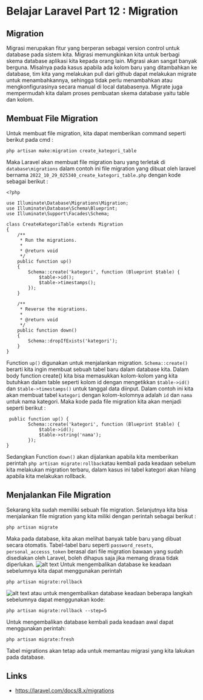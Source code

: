 # Belajar Laravel Part 12 : Migration

## Migration 
Migrasi merupakan fitur yang berperan sebagai version control untuk database pada sistem kita. Migrasi memungkinkan kita untuk berbagi skema database aplikasi kita kepada orang lain. Migrasi akan sangat banyak berguna. Misalnya pada kasus apabila ada kolom baru yang ditambahkan ke database, tim kita yang melakukan pull dari github dapat melakukan migrate untuk menambahkannya, sehingga tidak perlu menambahkan atau mengkonfigurasinya secara manual di local databasenya. Migrate juga mempermudah kita dalam proses pembuatan skema database yaitu table dan kolom.

## Membuat File Migration
Untuk membuat file migration, kita dapat memberikan command seperti berikut pada cmd :
```
php artisan make:migration create_kategori_table
```
Maka Laravel akan membuat file migration baru yang terletak di `database\migrations` dalam contoh ini file migration yang dibuat oleh laravel bernama `2022_10_29_025340_create_kategori_table.php` dengan kode sebagai berikut :
```
<?php

use Illuminate\Database\Migrations\Migration;
use Illuminate\Database\Schema\Blueprint;
use Illuminate\Support\Facades\Schema;

class CreateKategoriTable extends Migration
{
    /**
     * Run the migrations.
     *
     * @return void
     */
    public function up()
    {
        Schema::create('kategori', function (Blueprint $table) {
            $table->id();
            $table->timestamps();
        });
    }

    /**
     * Reverse the migrations.
     *
     * @return void
     */
    public function down()
    {
        Schema::dropIfExists('kategori');
    }
}
```
Function `up()` digunakan untuk menjalankan migration. `Schema::create()` berarti kita ingin membuat sebuah tabel baru dalam database kita. Dalam body function create() kita bisa memasukkan kolom-kolom yang kita butuhkan dalam table seperti kolom id dengan mengetikkan `$table->id()` dan `$table->timestamps()` untuk tanggal data diinput. Dalam contoh ini kita akan membuat tabel `kategori` dengan kolom-kolomnya adalah `id` dan `nama` untuk nama kategori. Maka kode pada file migration kita akan menjadi seperti berikut :
```
 public function up() {
        Schema::create('kategori', function (Blueprint $table) {
            $table->id();
            $table->string('nama');
        });
}
```
Sedangkan Function `down()` akan dijalankan apabila kita memberikan perintah `php artisan migrate:rollback`atau kembali pada keadaan sebelum kita melakukan migration terbaru, dalam kasus ini tabel kategori akan hilang apabila kita melakukan rollback.

## Menjalankan File Migration
Sekarang kita sudah memiliki sebuah file migration. Selanjutnya kita bisa menjalankan file migration yang kita miliki dengan perintah sebagai berikut :
```
php artisan migrate
```
Maka pada database, kita akan melihat banyak table baru yang dibuat secara otomatis. Tabel-tabel baru  seperti `password_resets`, `personal_accesss_token` berasal dari file migration bawaan yang sudah disediakan oleh Laravel, boleh dihapus saja jika memang dirasa tidak diperlukan.
![alt text](https://i.ibb.co/Zd2nbnS/image.png)
Untuk mengembalikan database ke keadaan sebelumnya kita dapat menggunakan perintah
```
php artisan migrate:rollback
```
![alt text](https://i.ibb.co/Yfcw5J6/image.png)
atau untuk mengembalikan database keadaan beberapa langkah sebelumnya dapat menggunakan kode:
```
php artisan migrate:rollback --step=5
```
Untuk mengembalikan database kembali pada keadaan awal dapat menggunakan perintah:
```
php artisan migrate:fresh
```
Tabel migrations akan tetap ada untuk memantau migrasi yang kita lakukan pada database.

## Links
- https://laravel.com/docs/8.x/migrations


